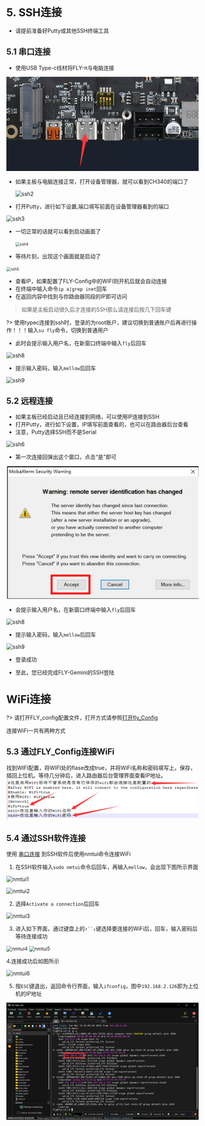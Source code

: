 # 5. SSH连接

* 请提前准备好Putty或其他SSH终端工具

## 5.1 串口连接

* 使用USB Type-c线材将FLY-π与电脑连接

![typec_tossh](../../../images/boards/fly_gemini_v3/typec_tossh.png)

* 如果主板与电脑连接正常，打开设备管理器，就可以看到CH340的端口了

  ![ssh2](../../../images/system/ssh2.png)

* 打开Putty，进行如下设置,端口填写前面在设备管理器看到的端口

![ssh3](../../../images/system/ssh3.png)

* 一切正常的话就可以看到启动画面了

  <img src="../../../images/system/ssh4.png" alt="ssh4" style="zoom:70%;" />

* 等待片刻，出现这个画面就是启动了

<img src="../../../images/system/ssh5.png" alt="ssh5" style="zoom:70%;" />

* 查看IP，如果配置了FLY-Config中的WIFI则开机后就会自动连接
* 在终端中输入命令```ip a|grep inet```回车
* 在返回内容中找到与你路由器同段的IP即可访问

> 如果是主板启动很久后才连接的SSH那么请连接后按几下回车键
>

?> 使用typec连接到ssh时，登录的为root账户，建议切换到普通账户后再进行操作！！！输入`su fly`命令，切换到普通用户

* 此时会提示输入用户名，在新窗口终端中输入```fly```后回车

![ssh8](../../../images/system/ssh8.png)

* 提示输入密码，输入```mellow```后回车

![ssh9](../../../images/system/ssh9.png)

## 5.2 远程连接

* 如果主板已经启动且已经连接到网络，可以使用IP连接到SSH
* 打开Putty，进行如下设置，IP填写前面查看的，也可以在路由器后台查看
* 注意，Putty选择SSH而不是Serial

![ssh6](../../../images/system/ssh6.png  ":no-zooom")

* 第一次连接回弹出这个窗口，点击“是”即可

![ssh7](../../../images/system/ssh7.png)

* 会提示输入用户名，在新窗口终端中输入```fly```后回车

![ssh8](../../../images/system/ssh8.png)

* 提示输入密码，输入```mellow```后回车

![ssh9](../../../images/system/ssh9.png)

* 登录成功

* 至此，您已经完成FLY-Gemini的SSH登陆

# WiFi连接

?> 请打开FLY_config配置文件，打开方式请参照[打开fly_Config](/board/fly_gemini/host/FLY_π_fly_config.md "点击即可跳转")

连接WiFi一共有两种方式

## 5.3 通过FLY_Config连接WiFi

找到WIFI配置，将WIFI处的flase改成true，并将WiFi名称和密码填写上，保存，插回上位机。等待几分钟后，进入路由器后台管理界面查看IP地址。
<img src="../../../images/boards/fly_pi/connect_wifi.png" alt="connect_wifi" style="zoom: 67%;" />

## 5.4 通过SSH软件连接

使用 [串口连接](/board/fly_gemini/host/FLY_π_ssh.md "点击即可跳转") 到SSH软件后使用nmtui命令连接WiFi

1. 在SSH软件输入`sudo nmtui`命令后回车，再输入`mellow`，会出现下图所示界面

![nmtui1](../../../images/boards/fly_pi/nmtui1.png)

![nmtui2](../../../images/boards/fly_pi/nmtui2.png)

2. 选择`Activate a connection`后回车

![nmtui3](../../../images/boards/fly_pi/nmtui3.png)

3. 进入如下界面，通过键盘上的`↑``↓`键选择要连接的WiFi后，回车，输入密码后等待连接成功

<img src="../../../images/boards/fly_pi/nmtui4.png" alt="nmtui4" style="zoom:90%;" />

<img src="../../../images/boards/fly_pi/nmtui5.png" alt="nmtui5" style="zoom:90%;" />

4.连接成功后如图所示

![nmtui6](../../../images/boards/fly_pi/nmtui6.png)

5. 按`ESC`键退出，返回命令行界面，输入`ifconfig`，图中`192.168.2.126`即为上位机的IP地址

![nmtui7](../../../images/boards/fly_pi/nmtui7.png)
